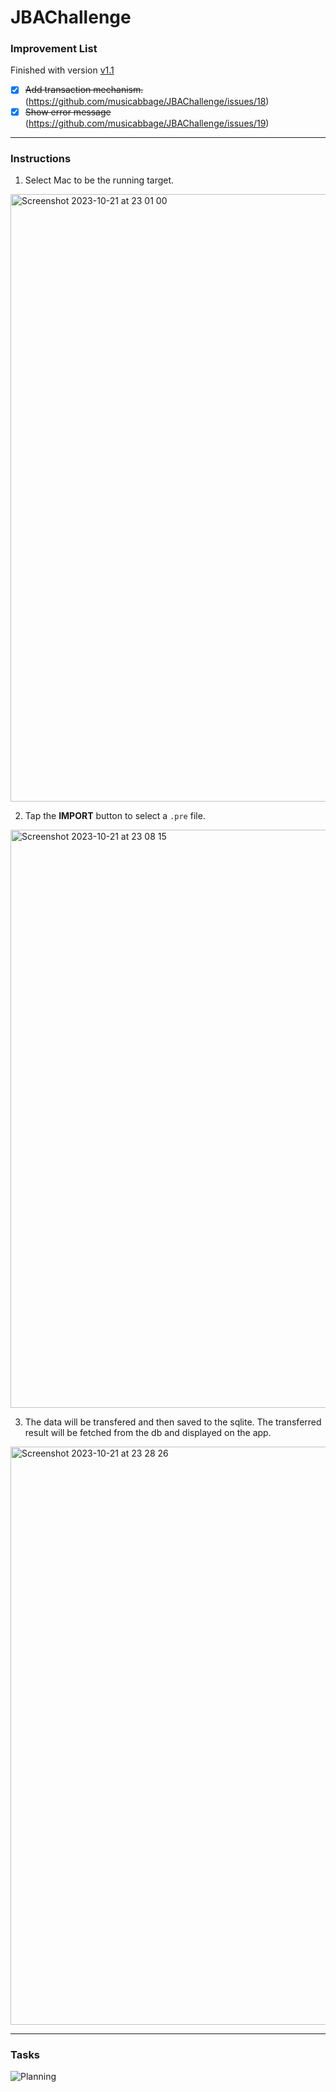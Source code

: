 # JBAChallenge


### Improvement List
Finished with version [v1.1](https://github.com/musicabbage/JBAChallenge/releases/tag/v1.1)
- [x] ~~Add transaction mechanism.~~ (https://github.com/musicabbage/JBAChallenge/issues/18)
- [x] ~~Show error message~~ (https://github.com/musicabbage/JBAChallenge/issues/19)
---
### Instructions
1. Select Mac to be the running target.
<img width="972" alt="Screenshot 2023-10-21 at 23 01 00" src="https://github.com/musicabbage/JBAChallenge/assets/8994570/ea140953-cf4c-4385-830f-7d1a0a6b1971">

2. Tap the **IMPORT** button to select a `.pre` file.
<img width="925" alt="Screenshot 2023-10-21 at 23 08 15" src="https://github.com/musicabbage/JBAChallenge/assets/8994570/542179e3-e9b5-4dc8-8c09-66a397d48eeb">

3. The data will be transfered and then saved to the sqlite. The transferred result will be fetched from the db and displayed on the app.
<img width="925" alt="Screenshot 2023-10-21 at 23 28 26" src="https://github.com/musicabbage/JBAChallenge/assets/8994570/50fa29f9-cc46-4ba4-8db5-a1462b1332fc">


---
### Tasks
![Planning](https://github.com/musicabbage/JBAChallenge/assets/8994570/171c43eb-bb79-4b67-ac2b-1f5d4c567aeb)
